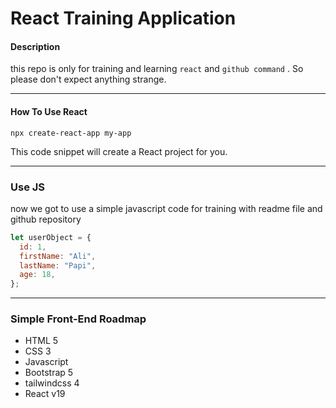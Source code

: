 # React Training Application

#### Description

this repo is only for training and learning `react` and `github command` . So please don't expect anything strange.

---

#### How To Use React

```
npx create-react-app my-app
```

This code snippet will create a React project for you.

---

### Use JS

now we got to use a simple javascript code for training with readme file and github repository

```javascript
let userObject = {
  id: 1,
  firstName: "Ali",
  lastName: "Papi",
  age: 18,
};
```

---

### Simple Front-End Roadmap

- HTML 5
- CSS 3
- Javascript
- Bootstrap 5
- tailwindcss 4
- React v19
